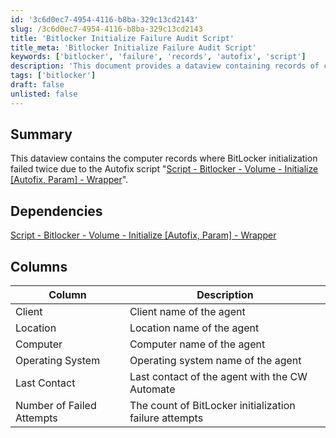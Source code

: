 ```yaml
---
id: '3c6d0ec7-4954-4116-b8ba-329c13cd2143'
slug: /3c6d0ec7-4954-4116-b8ba-329c13cd2143
title: 'Bitlocker Initialize Failure Audit Script'
title_meta: 'Bitlocker Initialize Failure Audit Script'
keywords: ['bitlocker', 'failure', 'records', 'autofix', 'script']
description: 'This document provides a dataview containing records of computers where BitLocker initialization failed twice due to issues encountered by the Autofix script. It outlines the relevant dependencies and details about each computer, including client name, location, operating system, and the number of failed attempts.'
tags: ['bitlocker']
draft: false
unlisted: false
---
```


## Summary

This dataview contains the computer records where BitLocker initialization failed twice due to the Autofix script "[Script - Bitlocker - Volume - Initialize [Autofix, Param] - Wrapper](/docs/85513764-8240-40fb-be86-7be910ea62cf)".

## Dependencies

[Script - Bitlocker - Volume - Initialize [Autofix, Param] - Wrapper](/docs/85513764-8240-40fb-be86-7be910ea62cf)

## Columns

| Column                     | Description                                           |
|---------------------------|-------------------------------------------------------|
| Client                    | Client name of the agent                              |
| Location                  | Location name of the agent                            |
| Computer                  | Computer name of the agent                            |
| Operating System          | Operating system name of the agent                    |
| Last Contact              | Last contact of the agent with the CW Automate       |
| Number of Failed Attempts  | The count of BitLocker initialization failure attempts |


